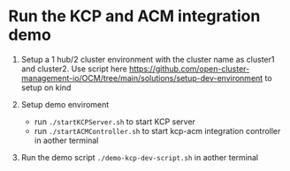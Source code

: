 # Run the KCP and ACM integration demo

1. Setup a 1 hub/2 cluster environment with the cluster name as cluster1 and cluster2. Use script here https://github.com/open-cluster-management-io/OCM/tree/main/solutions/setup-dev-environment to setup on kind

2. Setup demo enviroment
    - run `./startKCPServer.sh` to start KCP server
    - run `./startACMController.sh` to start kcp-acm integration controller in aother terminal

3. Run the demo script `./demo-kcp-dev-script.sh` in aother terminal
